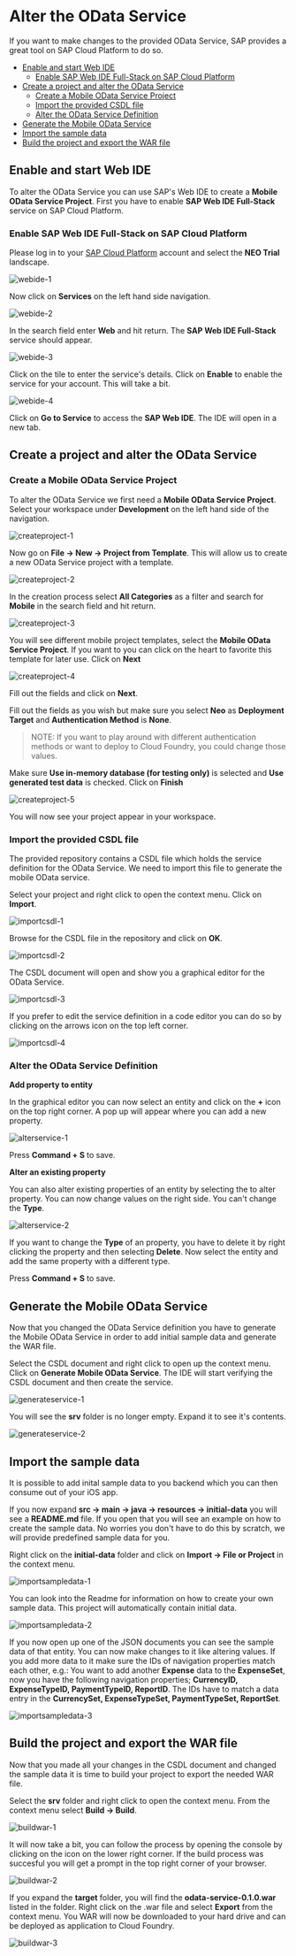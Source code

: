 # Alter the OData Service

If you want to make changes to the provided OData Service, SAP provides a great tool on SAP Cloud Platform to do so.

* [Enable and start Web IDE](#enablewebide)
  * [Enable SAP Web IDE Full-Stack on SAP Cloud Platform](#enablewebide2)
* [Create a project and alter the OData Service](#createproject)
  * [Create a Mobile OData Service Project](#createproject2)
  * [Import the provided CSDL file](#importcsdl)
  * [Alter the OData Service Definition](#alterservice)
* [Generate the Mobile OData Service](#generateservice)
* [Import the sample data](#importsampledata)
* [Build the project and export the WAR file](#buildproject)

<a name="enablewebide"/>

## Enable and start Web IDE

To alter the OData Service you can use SAP's Web IDE to create a **Mobile OData Service Project**. First you have to enable **SAP Web IDE Full-Stack** service on SAP Cloud Platform.

<a name="enablewebide2"/>

### Enable SAP Web IDE Full-Stack on SAP Cloud Platform

Please log in to your [SAP Cloud Platform](http://account.hanatrial.ondemand.com) account and select the **NEO Trial** landscape.

![webide-1](https://user-images.githubusercontent.com/9074514/57007845-8ada1c00-6ba0-11e9-8255-44d12b03d29e.png)

Now click on **Services** on the left hand side navigation.

![webide-2](https://user-images.githubusercontent.com/9074514/57007847-8f063980-6ba0-11e9-8b41-540a9ffcfb4d.png)

In the search field enter **Web** and hit return. The **SAP Web IDE Full-Stack** service should appear. 

![webide-3](https://user-images.githubusercontent.com/9074514/57007857-91689380-6ba0-11e9-95e1-06acb665f48d.png)

Click on the tile to enter the service's details. Click on **Enable** to enable the service for your account. This will take a bit.

![webide-4](https://user-images.githubusercontent.com/9074514/57007858-93325700-6ba0-11e9-8e05-0ceb836265fe.png)

Click on **Go to Service** to access the **SAP Web IDE**. The IDE will open in a new tab.

<a name="createproject"/>

## Create a project and alter the OData Service

<a name="createproject2">
  
### Create a Mobile OData Service Project

To alter the OData Service we first need a **Mobile OData Service Project**. Select your workspace under **Development** on the left hand side of the navigation. 

![createproject-1](https://user-images.githubusercontent.com/9074514/57007860-94fc1a80-6ba0-11e9-99d1-56675fc6e1b9.png)

Now go on **File -> New -> Project from Template**. This will allow us to create a new OData Service project with a template.

![createproject-2](https://user-images.githubusercontent.com/9074514/57008008-c9bca180-6ba1-11e9-9a4f-7b5bf1c8ea48.png)

In the creation process select **All Categories** as a filter and search for **Mobile** in the search field and hit return.

![createproject-3](https://user-images.githubusercontent.com/9074514/57008011-cf19ec00-6ba1-11e9-9832-3bba53aba5c9.png)

You will see different mobile project templates, select the **Mobile OData Service Project**. If you want to you can click on the heart to favorite this template for later use. Click on **Next**

![createproject-4](https://user-images.githubusercontent.com/9074514/57008010-cd502880-6ba1-11e9-9b69-c402ddfda36b.png)

Fill out the fields and click on **Next**.

Fill out the fields as you wish but make sure you select **Neo** as **Deployment Target** and **Authentication Method** is **None**.

> NOTE: If you want to play around with different authentication methods or want to deploy to Cloud Foundry, you could change those values.

Make sure **Use in-memory database (for testing only)** is selected and **Use generated test data** is checked. Click on **Finish**

![createproject-5](https://user-images.githubusercontent.com/9074514/57008012-d0e3af80-6ba1-11e9-8dc2-4d2ee3b26f22.png)

You will now see your project appear in your workspace.

<a name="importcsdl">

### Import the provided CSDL file

The provided repository contains a CSDL file which holds the service definition for the OData Service. We need to import this file to generate the mobile OData service.

Select your project and right click to open the context menu. Click on **Import**.

![importcsdl-1](https://user-images.githubusercontent.com/9074514/57008211-5a47b180-6ba3-11e9-975a-13e1b24ad9f7.png)

Browse for the CSDL file in the repository and click on **OK**.

![importcsdl-2](https://user-images.githubusercontent.com/9074514/57008213-5f0c6580-6ba3-11e9-963b-a47288d6cd64.png)

The CSDL document will open and show you a graphical editor for the OData Service.

![importcsdl-3](https://user-images.githubusercontent.com/9074514/57008214-616ebf80-6ba3-11e9-98b3-fdd61487b027.png)

If you prefer to edit the service definition in a code editor you can do so by clicking on the arrows icon on the top left corner.

![importcsdl-4](https://user-images.githubusercontent.com/9074514/57008215-6469b000-6ba3-11e9-8bda-5548d3c7e4ea.png)

<a name="alterservice">

### Alter the OData Service Definition

**Add property to entity**

In the graphical editor you can now select an entity and click on the **+** icon on the top right corner. A pop up will appear where you can add a new property.

![alterservice-1](https://user-images.githubusercontent.com/9074514/57008321-1b662b80-6ba4-11e9-9dd0-a0c98be342f8.png)

Press **Command + S** to save.

**Alter an existing property**

You can also alter existing properties of an entity by selecting the to alter property. You can now change values on the right side. You can't change the **Type**.

![alterservice-2](https://user-images.githubusercontent.com/9074514/57008324-1f924900-6ba4-11e9-9ce0-bf83d180b0e2.png)

If you want to change the **Type** of an property, you have to delete it by right clicking the property and then selecting **Delete**. Now select the entity and add the same property with a different type.

Press **Command + S** to save.

<a name="generateservice">

## Generate the Mobile OData Service

Now that you changed the OData Service definition you have to generate the Mobile OData Service in order to add initial sample data and generate the WAR file.

Select the CSDL document and right click to open up the context menu. Click on **Generate Mobile OData Service**. The IDE will start verifying the CSDL document and then create the service.

![generateservice-1](https://user-images.githubusercontent.com/9074514/57008422-e0182c80-6ba4-11e9-9187-96fbffe49a76.png)

You will see the **srv** folder is no longer empty. Expand it to see it's contents.

![generateservice-2](https://user-images.githubusercontent.com/9074514/57008426-e4444a00-6ba4-11e9-9c00-94b342ca19f1.png)

<a name="importsampledata">

## Import the sample data

It is possible to add inital sample data to you backend which you can then consume out of your iOS app.

If you now expand **src -> main -> java -> resources -> initial-data** you will see a **README.md** file. If you open that you will see an example on how to create the sample data. No worries you don't have to do this by scratch, we will provide predefined sample data for you.

Right click on the **initial-data** folder and click on **Import -> File or Project** in the context menu.

![importsampledata-1](https://user-images.githubusercontent.com/9074514/57008527-a693f100-6ba5-11e9-9d6f-19cc8e95e203.png)

You can look into the Readme for information on how to create your own sample data. This project will automatically contain initial data.

![importsampledata-2](https://user-images.githubusercontent.com/9074514/57008531-ab58a500-6ba5-11e9-9a08-fecce91f7a5e.png)

If you now open up one of the JSON documents you can see the sample data of that entity. You can now make changes to it like altering values. If you add more data to it make sure the IDs of navigation properties match each other, e.g.: You want to add another **Expense** data to the **ExpenseSet**, now you have the following navigation properties; **CurrencyID, ExpenseTypeID, PaymentTypeID, ReportID**. The IDs have to match a data entry in the **CurrencySet, ExpenseTypeSet, PaymentTypeSet, ReportSet**.

![importsampledata-3](https://user-images.githubusercontent.com/9074514/57008534-ad226880-6ba5-11e9-89f5-0c862d6f17ab.png)

<a name="buildproject">

## Build the project and export the WAR file

Now that you made all your changes in the CSDL document and changed the sample data it is time to build your project to export the needed WAR file.

Select the **srv** folder and right click to open the context menu. From the context menu select **Build -> Build**.

![buildwar-1](https://user-images.githubusercontent.com/9074514/57008659-6bde8880-6ba6-11e9-83ba-41b6c0c00533.png)

It will now take a bit, you can follow the process by opening the console by clicking on the icon on the lower right corner. If the build process was succesful you will get a prompt in the top right corner of your browser.

![buildwar-2](https://user-images.githubusercontent.com/9074514/57008666-700aa600-6ba6-11e9-9472-128693ee32aa.png)

If you expand the **target** folder, you will find the **odata-service-0.1.0.war** listed in the folder. Right click on the .war file and select **Export** from the context menu. You WAR will now be downloaded to your hard drive and can be deployed as application to Cloud Foundry.

![buildwar-3](https://user-images.githubusercontent.com/9074514/57008670-7731b400-6ba6-11e9-9ab1-aaac15ed80c3.png)
